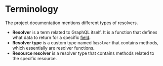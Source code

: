 # Terminology

The project documentation mentions different types of resolvers.

- **Resolver** is a term related to GraphQL itself. It is a function that defines what data to return for a specific [field](https://graphql.org/learn/queries/#fields).
- **Resolver type** is a custom type named `Resolver` that contains methods, which essentially are resolver functions.
- **Resource resolver** is a resolver type that contains methods related to the specific resource.
